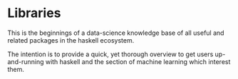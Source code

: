 # Libraries

This is the beginnings of a data-science knowledge base of all useful and
related packages in the haskell ecosystem.

The intention is to provide a quick, yet thorough overview to get users
up-and-running with haskell and the section of machine learning which interest
them.
